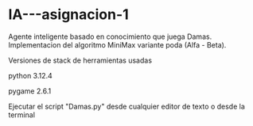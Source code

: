 # IA---asignacion-1

Agente inteligente basado en conocimiento que juega Damas. 
Implementacion del algoritmo MiniMax variante poda (Alfa - Beta).

Versiones de stack de herramientas usadas
<p>python 3.12.4</p>
<p>pygame 2.6.1</p>

<footer>Ejecutar el script "Damas.py" desde cualquier editor de texto o desde la terminal</footer>
